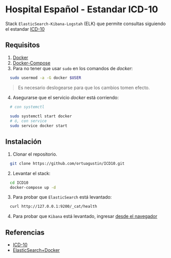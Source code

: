 # Hospital Español - Estandar ICD-10

Stack `ElasticSearch-Kibana-Logstah` (ELK) que permite consultas siguiendo el estandar [ICD-10](https://en.wikipedia.org/wiki/ICD-10)

## Requisitos

1. [Docker](https://www.docker.com/)
2. [Docker-Compose](https://docs.docker.com/compose/)
3. Para no tener que usar `sudo` en los comandos de *docker*:

```bash
  sudo usermod -a -G docker $USER
```

> Es necesario deslogearse para que los cambios tomen efecto.

4.  Asegurarse que el servicio *docker* está corriendo:

```bash
  # con systemctl
  
  sudo systemctl start docker
  # ó, con service
  sudo service docker start
```

## Instalación

1. Clonar el repositorio.

```bash
  git clone https://github.com/ortuagustin/ICD10.git
```

2. Levantar el stack:

```bash
  cd ICD10
  docker-compose up -d
```

3. Para probar que `ElasticSearch` está levantado:

```bash
  curl http://127.0.0.1:9200/_cat/health
```
4. Para probar que `Kibana` está levantado, ingresar [desde el navegador](http://localhost:5601)

## Referencias

* [ICD-10](https://en.wikipedia.org/wiki/ICD-10)
* [ElasticSearch+Docker](https://www.elastic.co/guide/en/elasticsearch/reference/current/docker.html)
